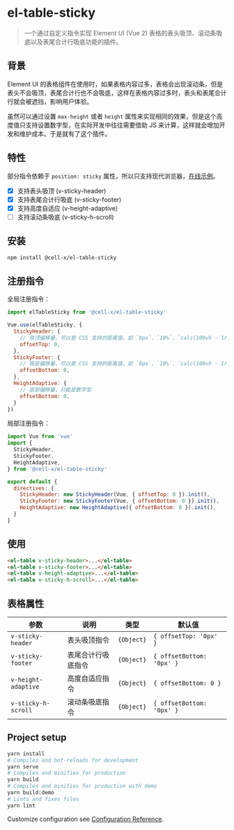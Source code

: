 # el-table-sticky

> 一个通过自定义指令实现 Element UI (Vue 2) 表格的表头吸顶、滚动条吸底以及表尾合计行吸底功能的插件。

## 背景

Element UI 的表格组件在使用时，如果表格内容过多，表格会出现滚动条，但是表头不会吸顶，表尾合计行也不会吸底，这样在表格内容过多时，表头和表尾合计行就会被遮挡，影响用户体验。

虽然可以通过设置 `max-height` 或者 `height` 属性来实现相同的效果，但是这个高度值只支持设置数字型，在实际开发中往往需要借助 JS 来计算，这样就会增加开发和维护成本。于是就有了这个插件。

## 特性

部分指令依赖于 `position: sticky` 属性，所以只支持现代浏览器，[在线示例](https://lruihao.github.io/el-table-sticky/)。

- [x] 支持表头吸顶 (v-sticky-header)
- [x] 支持表尾合计行吸底 (v-sticky-footer)
- [x] 支持高度自适应 (v-height-adaptive)
- [ ] 支持滚动条吸底 (v-sticky-h-scroll)

## 安装

```bash
npm install @cell-x/el-table-sticky
```

## 注册指令

全局注册指令：

```js
import elTableSticky from '@cell-x/el-table-sticky'

Vue.use(elTableSticky, {
  StickyHeader: {
    // 吸顶偏移量，可以是 CSS 支持的距离值，如 `0px`、`10%`、`calc(100vh - 1rem)` 等
    offsetTop: 0,
  },
  StickyFooter: {
    // 吸底偏移量，可以是 CSS 支持的距离值，如 `0px`、`10%`、`calc(100vh - 1rem)` 等
    offsetBottom: 0,
  },
  HeightAdaptive: {
    // 底部偏移量，只能是数字型
    offsetBottom: 0,
  }
})
```

局部注册指令：

```js
import Vue from 'vue'
import {
  StickyHeader,
  StickyFooter,
  HeightAdaptive,
} from '@cell-x/el-table-sticky'

export default {
  directives: {
    StickyHeader: new StickyHeader(Vue, { offsetTop: 0 }).init(),
    StickyFooter: new StickyFooter(Vue, { offsetBottom: 0 }).init(),
    HeightAdaptive: new HeightAdaptive({ offsetBottom: 0 }).init(),
  }
}
```

## 使用

```html
<el-table v-sticky-header>...</el-table>
<el-table v-sticky-footer>...</el-table>
<el-table v-height-adaptive>...</el-table>
<el-table v-sticky-h-scroll>...</el-table>
```

## 表格属性

| 参数                | 说明               | 类型       | 默认值                    |
| ------------------- | ------------------ | ---------- | ------------------------- |
| `v-sticky-header`   | 表头吸顶指令       | `{Object}` | `{ offsetTop: '0px' }`    |
| `v-sticky-footer`   | 表尾合计行吸底指令 | `{Object}` | `{ offsetBottom: '0px' }` |
| `v-height-adaptive` | 高度自适应指令     | `{Object}` | `{ offsetBottom: 0 }`     |
| `v-sticky-h-scroll` | 滚动条吸底指令     | `{Object}` | `{ offsetBottom: '0px' }` |

## Project setup

```bash
yarn install
# Compiles and hot-reloads for development
yarn serve
# Compiles and minifies for production
yarn build
# Compiles and minifies for production with demo
yarn build:demo
# Lints and fixes files
yarn lint
```

Customize configuration see [Configuration Reference](https://cli.vuejs.org/config/).
